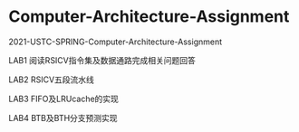 # Computer-Architecture-Assignment
2021-USTC-SPRING-Computer-Architecture-Assignment

LAB1
阅读RSICV指令集及数据通路完成相关问题回答

LAB2
RSICV五段流水线

LAB3
FIFO及LRUcache的实现

LAB4
BTB及BTH分支预测实现

